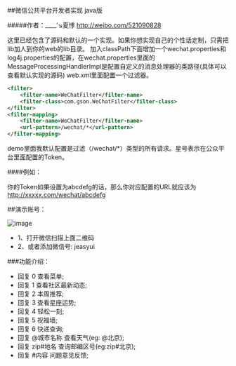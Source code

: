 ##微信公共平台开发者实现 java版

#####作者：____′↘夏悸 http://weibo.com/521090828

这里已经包含了源码和默认的一个实现。如果你想实现自己的个性话定制，只需把lib加人到你的web的lib目录。
加入classPath下面增加一个wechat.properties和log4j.properties的配置，在wechat.properties里面的MessageProcessingHandlerImpl是配置自定义的消息处理器的类路径(具体可以查看默认实现的源码)
web.xml里面配置一个过滤器。
```xml
<filter>
    <filter-name>WeChatFilter</filter-name>
    <filter-class>com.gson.WeChatFilter</filter-class>
</filter>
<filter-mapping>
	<filter-name>WeChatFilter</filter-name>
	<url-pattern>/wechat/*</url-pattern>
</filter-mapping>
```
demo里面我默认配置是过滤（/wechat/*）类型的所有请求。星号表示在公众平台里面配置的Token。

####例如：

你的Token如果设置为abcdefg的话，那么你对应配置的URL就应该为 http://xxxxx.com/wechat/abcdefg


##演示账号：

![image](http://bbs.btboys.com/data/attachment/common/cf/180311ezs0kpcmaffi2uci.jpg)

* 1、打开微信扫描上面二维码 
* 2、或者添加微信号: jeasyui


###功能介绍：

* 回复 0 查看菜单;
* 回复 1 查看社区最新动态;
* 回复 2 本周推荐;
* 回复 3 查看星座运势;
* 回复 4 轻松一刻;
* 回复 5 祝福墙;
* 回复 6 快递查询;
* 回复 @城市名称 查看天气(eg: @北京);
* 回复 zip#地名 查询邮编区号(eg:zip#北京);
* 回复 #内容 问题意见反馈;